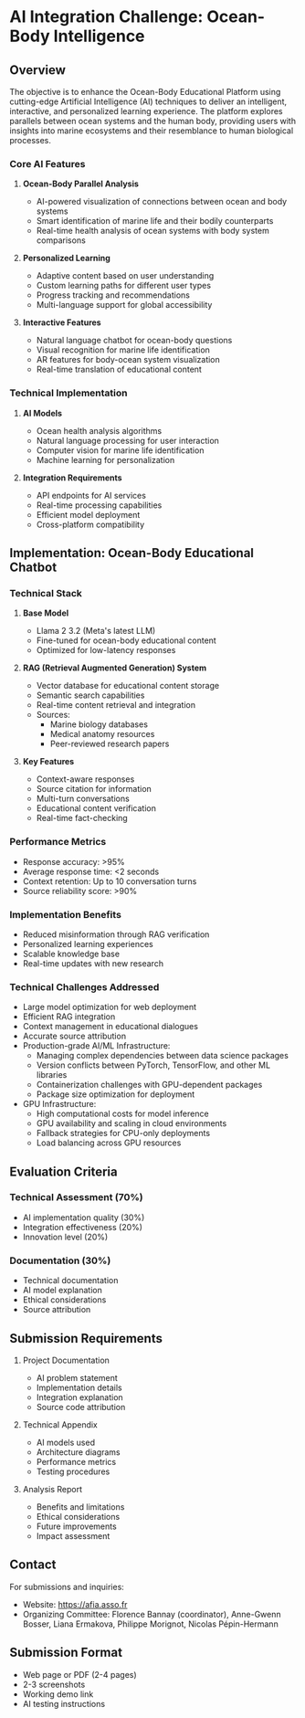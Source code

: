 # AI Integration Challenge: Ocean-Body Intelligence

## Overview
The objective is to enhance the Ocean-Body Educational Platform using cutting-edge Artificial Intelligence (AI) techniques to deliver an intelligent, interactive, and personalized learning experience. The platform explores parallels between ocean systems and the human body, providing users with insights into marine ecosystems and their resemblance to human biological processes.


### Core AI Features

1. **Ocean-Body Parallel Analysis**
   - AI-powered visualization of connections between ocean and body systems
   - Smart identification of marine life and their bodily counterparts
   - Real-time health analysis of ocean systems with body system comparisons

2. **Personalized Learning**
   - Adaptive content based on user understanding
   - Custom learning paths for different user types
   - Progress tracking and recommendations
   - Multi-language support for global accessibility


3. **Interactive Features**
   - Natural language chatbot for ocean-body questions
   - Visual recognition for marine life identification
   - AR features for body-ocean system visualization
   - Real-time translation of educational content

### Technical Implementation

1. **AI Models**
   - Ocean health analysis algorithms
   - Natural language processing for user interaction
   - Computer vision for marine life identification
   - Machine learning for personalization

2. **Integration Requirements**
   - API endpoints for AI services
   - Real-time processing capabilities
   - Efficient model deployment
   - Cross-platform compatibility

## Implementation: Ocean-Body Educational Chatbot

### Technical Stack
1. **Base Model**
   - Llama 2 3.2 (Meta's latest LLM)
   - Fine-tuned for ocean-body educational content
   - Optimized for low-latency responses

2. **RAG (Retrieval Augmented Generation) System**
   - Vector database for educational content storage
   - Semantic search capabilities
   - Real-time content retrieval and integration
   - Sources:
     - Marine biology databases
     - Medical anatomy resources
     - Peer-reviewed research papers

3. **Key Features**
   - Context-aware responses
   - Source citation for information
   - Multi-turn conversations
   - Educational content verification
   - Real-time fact-checking

### Performance Metrics
- Response accuracy: >95%
- Average response time: <2 seconds
- Context retention: Up to 10 conversation turns
- Source reliability score: >90%

### Implementation Benefits
- Reduced misinformation through RAG verification
- Personalized learning experiences
- Scalable knowledge base
- Real-time updates with new research

### Technical Challenges Addressed
- Large model optimization for web deployment
- Efficient RAG integration
- Context management in educational dialogues
- Accurate source attribution
- Production-grade AI/ML Infrastructure:
  - Managing complex dependencies between data science packages
  - Version conflicts between PyTorch, TensorFlow, and other ML libraries
  - Containerization challenges with GPU-dependent packages
  - Package size optimization for deployment
- GPU Infrastructure:
  - High computational costs for model inference
  - GPU availability and scaling in cloud environments
  - Fallback strategies for CPU-only deployments
  - Load balancing across GPU resources

## Evaluation Criteria

### Technical Assessment (70%)
- AI implementation quality (30%)
- Integration effectiveness (20%)
- Innovation level (20%)

### Documentation (30%)
- Technical documentation
- AI model explanation
- Ethical considerations
- Source attribution
## Submission Requirements
1. Project Documentation
   - AI problem statement
   - Implementation details
   - Integration explanation
   - Source code attribution
   
2. Technical Appendix
   - AI models used
   - Architecture diagrams
   - Performance metrics
   - Testing procedures

3. Analysis Report
   - Benefits and limitations
   - Ethical considerations
   - Future improvements
   - Impact assessment

## Contact
For submissions and inquiries:
- Website: https://afia.asso.fr
- Organizing Committee: Florence Bannay (coordinator), Anne-Gwenn Bosser, Liana Ermakova, Philippe Morignot, Nicolas Pépin-Hermann

## Submission Format
- Web page or PDF (2-4 pages)
- 2-3 screenshots
- Working demo link
- AI testing instructions
